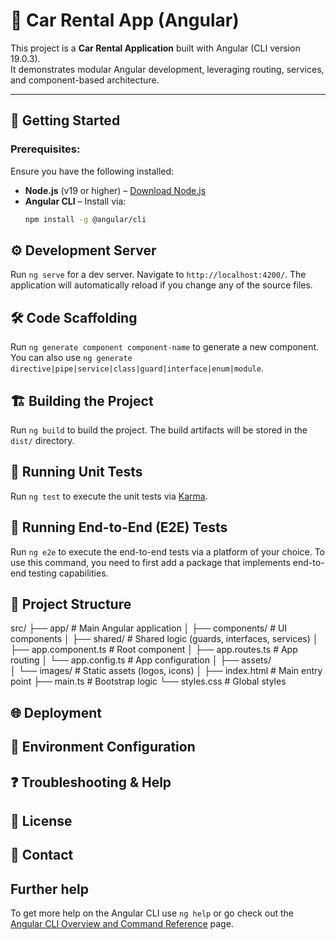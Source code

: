 # 🚗 Car Rental App (Angular)
This project is a **Car Rental Application** built with Angular (CLI version 19.0.3).  
It demonstrates modular Angular development, leveraging routing, services, and component-based architecture.

---

## 🚀 Getting Started

### **Prerequisites:**
Ensure you have the following installed:
- **Node.js** (v19 or higher) – [Download Node.js](https://nodejs.org/)
- **Angular CLI** – Install via:
   ```bash
   npm install -g @angular/cli

## ⚙️ Development Server

Run `ng serve` for a dev server. Navigate to `http://localhost:4200/`. The application will automatically reload if you change any of the source files.

## 🛠️ Code Scaffolding

Run `ng generate component component-name` to generate a new component. You can also use `ng generate directive|pipe|service|class|guard|interface|enum|module`.

## 🏗️ Building the Project

Run `ng build` to build the project. The build artifacts will be stored in the `dist/` directory.

## 🧪 Running Unit Tests

Run `ng test` to execute the unit tests via [Karma](https://karma-runner.github.io).

## 🔎 Running End-to-End (E2E) Tests

Run `ng e2e` to execute the end-to-end tests via a platform of your choice. To use this command, you need to first add a package that implements end-to-end testing capabilities.

## 📂 Project Structure

src/
├── app/                          # Main Angular application
│   ├── components/               # UI components
│   ├── shared/                   # Shared logic (guards, interfaces, services)
│   ├── app.component.ts          # Root component
│   ├── app.routes.ts             # App routing
│   └── app.config.ts             # App configuration
│
├── assets/                       
│   └── images/                   # Static assets (logos, icons)
│
├── index.html                    # Main entry point
├── main.ts                       # Bootstrap logic
└── styles.css                    # Global styles

## 🌐 Deployment

## 📄 Environment Configuration

## ❓ Troubleshooting & Help

## 📜 License

## 📧 Contact

## Further help

To get more help on the Angular CLI use `ng help` or go check out the [Angular CLI Overview and Command Reference](https://angular.dev/tools/cli) page.
